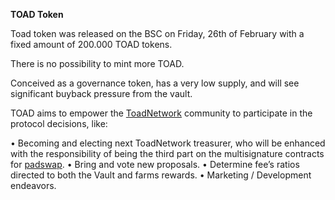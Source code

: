 **TOAD Token**

Toad token was released on the BSC on Friday, 26th of February with a fixed amount of 200.000 TOAD tokens.

There is no possibility to mint more TOAD.

Conceived as a governance token, has a very low supply, and will see significant buyback pressure from the vault.

TOAD aims to empower the [ToadNetwork](toadnetwork.md) community to participate in the protocol decisions, like:

  • Becoming and electing next ToadNetwork treasurer, who will be enhanced with the responsibility of being the third part on the multisignature contracts for [padswap](padswap.md).
  • Bring and vote new proposals.
  • Determine fee’s ratios directed to both the Vault and farms rewards.
  • Marketing / Development endeavors.

